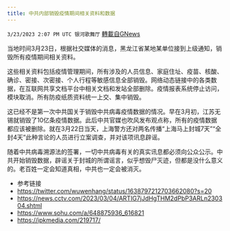 ```yaml
---
title: 中共内部销毁疫情期间相关资料和数据
---
```

`3/23/2023 2:07 PM UTC 银河歌舞厅` [轉載自GNews](https://gnews.org/articles/1039683)

当地时间3月23日，根据社交媒体的消息，黑龙江省某地某单位接到上级通知，销毁所有疫情期间相关资料。

这些相关资料包括疫情管理期间，所有涉及的人员信息、家庭住址、疫苗、核酸、确诊、密接、次密接、个人行程等敏感信息全部销毁。网络动态链接中的各类数据，在互联网共享文档平台中相关文档和发站全部删除。疫情报表系统停止访问，模块取消。所有防疫纸质资料统一上交、集中销毁。

这已经不是第一次中共国关于销毁中共病毒疫情数据的情况。早在3月初，江苏无锡就销毁了10亿条疫情数据。此后中共官媒也吹风发布观点称，所有的疫情数据都应该被删除。就在3月22日当天，上海警方还对两名传播“上海马上封城7天”“全封4天”此种言论的人员进行立案调查，并对该项讯息辟谣。

随着中共病毒溯源法的签署，一切中共病毒有关的真实讯息都必须向公众公示。中共开始销毁数据，辟谣关于封城的所谓谣言，似乎想毁尸灭迹，但都是没什么意义的。老百姓一定会知道真相，中共也一定会被消灭。

* 参考链接
* <https://twitter.com/wuwenhang/status/1638797212703662080?s=20>
* <https://news.cctv.com/2023/03/04/ARTIG7jJdHgTHM2dPbP3ARLn230304.shtml>
* <https://www.sohu.com/a/648875936_616821>
* <https://ipkmedia.com/219717/>
